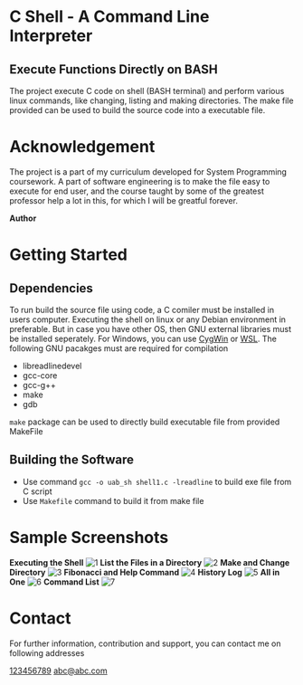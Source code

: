 # C Shell - A Command Line Interpreter
## Execute Functions Directly on BASH
The project execute C code on shell (BASH terminal) and perform various linux commands, like changing, listing and making directories. The make file provided can be used to build the source code into a executable file. 
# Acknowledgement
The project is a part of my curriculum developed for System Programming coursework. A part of software engineering is to make the file easy to execute for end user, and the course taught by some of the greatest professor help a lot in this, for which I will be greatful forever. 

**Author**
# Getting Started
## Dependencies
To run build the source file using code, a C comiler must be installed in users computer. Executing the shell on linux or any Debian environment in preferable. But in case you have other OS, then GNU external libraries must be installed seperately. For Windows, you can use [CygWin](https://www.cygwin.com/install.html) or [WSL](https://docs.microsoft.com/en-us/windows/wsl/install). 
The following GNU pacakges must are required for compilation
- libreadlinedevel
- gcc-core
- gcc-g++
- make
- gdb

`make` package can be used to directly build executable file from provided MakeFile

## Building the Software
- Use command `gcc -o uab_sh shell1.c -lreadline` to build exe file from C script
- Use `Makefile` command to build it from make file

# Sample Screenshots
**Executing the Shell**
![1](https://user-images.githubusercontent.com/38018683/163719619-6d243028-35f3-4cfc-981b-cca6f1676c3d.png)
**List the Files in a Directory**
![2](https://user-images.githubusercontent.com/38018683/163720899-b865e4d0-5081-429a-8134-28e7a1bfebc8.png)
**Make and Change Directory**
![3](https://user-images.githubusercontent.com/38018683/163720900-06081af6-1656-4316-81eb-3aa1390abcfe.png)
**Fibonacci and Help Command**
![4](https://user-images.githubusercontent.com/38018683/163720901-dffd6524-3c4d-43bc-b5e3-45cd8436f206.png)
**History Log**
![5](https://user-images.githubusercontent.com/38018683/163720904-bc2fa162-4545-4018-b833-bb72261dfffe.png)
**All in One**
![6](https://user-images.githubusercontent.com/38018683/163720908-46066447-afb1-44eb-aa6c-0e5907906b1a.png)
**Command List**
![7](https://user-images.githubusercontent.com/38018683/163720910-7de8c2e2-c98f-4b5e-84f9-0046823ff86d.png)

# Contact
For further information, contribution and support, you can contact me on following addresses

[123456789](tel:123456789)
[abc@abc.com](mailto:abc@abc.com)
